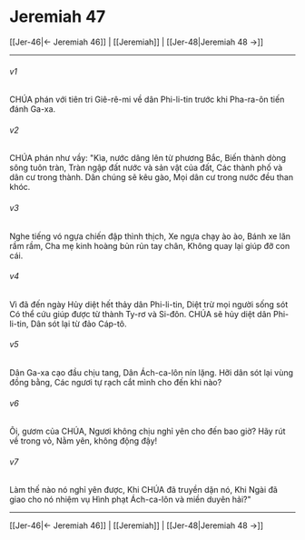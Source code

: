 # Jeremiah 47

[[Jer-46|← Jeremiah 46]] | [[Jeremiah]] | [[Jer-48|Jeremiah 48 →]]
***



###### v1 
CHÚA phán với tiên tri Giê-rê-mi về dân Phi-li-tin trước khi Pha-ra-ôn tiến đánh Ga-xa. 

###### v2 
CHÚA phán như vầy: "Kìa, nước dâng lên từ phương Bắc, Biến thành dòng sông tuôn tràn, Tràn ngập đất nước và sản vật của đất, Các thành phố và dân cư trong thành. Dân chúng sẽ kêu gào, Mọi dân cư trong nước đều than khóc. 

###### v3 
Nghe tiếng vó ngựa chiến đập thình thịch, Xe ngựa chạy ào ào, Bánh xe lăn rầm rầm, Cha mẹ kinh hoàng bủn rủn tay chân, Không quay lại giúp đỡ con cái. 

###### v4 
Vì đã đến ngày Hủy diệt hết thảy dân Phi-li-tin, Diệt trừ mọi người sống sót Có thể cứu giúp được từ thành Ty-rơ và Si-đôn. CHÚA sẽ hủy diệt dân Phi-li-tin, Dân sót lại từ đảo Cáp-tô. 

###### v5 
Dân Ga-xa cạo đầu chịu tang, Dân Ách-ca-lôn nín lặng. Hỡi dân sót lại vùng đồng bằng, Các ngươi tự rạch cắt mình cho đến khi nào? 

###### v6 
Ôi, gươm của CHÚA, Ngươi không chịu nghỉ yên cho đến bao giờ? Hãy rút về trong vỏ, Nằm yên, không động đậy! 

###### v7 
Làm thế nào nó nghỉ yên được, Khi CHÚA đã truyền dặn nó, Khi Ngài đã giao cho nó nhiệm vụ Hình phạt Ách-ca-lôn và miền duyên hải?"

***
[[Jer-46|← Jeremiah 46]] | [[Jeremiah]] | [[Jer-48|Jeremiah 48 →]]

